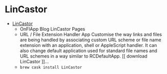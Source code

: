 # LinCastor
- [LinCastor](https://onflapp.wordpress.com/lincastor/)
  -  OnFlApp Blog LinCastor Pages
  - URL / File Extension Handler App Customise the way links and files are being handled by associating custom URL scheme or file name extension with an application, shell or AppleScript handler. It can also change default application used for standard file names and URL schemes in a way similar to RCDefaultApp. [[ download LinCastor ]]…
  - `brew cask install LinCastor`

